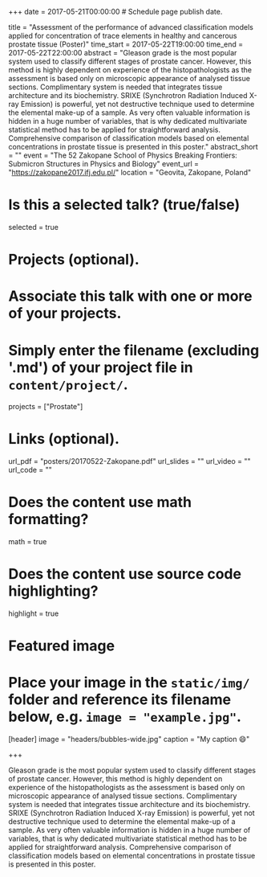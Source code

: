 +++
date = 2017-05-21T00:00:00  # Schedule page publish date.

title = "Assessment of the performance of advanced classification models applied for concentration of trace elements in healthy
and cancerous prostate tissue (Poster)"
time_start = 2017-05-22T19:00:00
time_end = 2017-05-22T22:00:00
abstract = "Gleason grade is the most popular system used to classify different stages of prostate cancer. 
However, this method is highly dependent on experience of the histopathologists as the assessment is based only
on microscopic appearance of analysed tissue sections. Complimentary system is needed that integrates tissue architecture
and its biochemistry. SRIXE (Synchrotron Radiation Induced X-ray Emission) is powerful, yet not destructive technique used 
to determine the elemental make-up of a sample. As very often valuable information is hidden in a huge number of variables,
that is why dedicated multivariate statistical method has to be applied for straightforward analysis. Comprehensive comparison
of classification models based on elemental concentrations in prostate tissue is presented in this poster."
abstract_short = ""
event = "The 52 Zakopane School of Physics Breaking Frontiers: Submicron Structures in Physics and Biology"
event_url = "https://zakopane2017.ifj.edu.pl/"
location = "Geovita, Zakopane, Poland"

# Is this a selected talk? (true/false)
selected = true

# Projects (optional).
#   Associate this talk with one or more of your projects.
#   Simply enter the filename (excluding '.md') of your project file in `content/project/`.
projects = ["Prostate"]

# Links (optional).
url_pdf = "posters/20170522-Zakopane.pdf"
url_slides = ""
url_video = ""
url_code = ""

# Does the content use math formatting?
math = true

# Does the content use source code highlighting?
highlight = true

# Featured image
# Place your image in the `static/img/` folder and reference its filename below, e.g. `image = "example.jpg"`.
[header]
image = "headers/bubbles-wide.jpg"
caption = "My caption :smile:"

+++

Gleason grade is the most popular system used to classify different stages of prostate cancer. 
However, this method is highly dependent on experience of the histopathologists as the assessment is based only
on microscopic appearance of analysed tissue sections. Complimentary system is needed that integrates tissue architecture
and its biochemistry. SRIXE (Synchrotron Radiation Induced X-ray Emission) is powerful, yet not destructive technique used 
to determine the elemental make-up of a sample. As very often valuable information is hidden in a huge number of variables,
that is why dedicated multivariate statistical method has to be applied for straightforward analysis. Comprehensive comparison
of classification models based on elemental concentrations in prostate tissue is presented in this poster.
